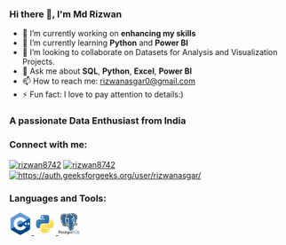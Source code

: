 ### <h3 align="left">Hi there 👋, I'm Md Rizwan</h3>

- 🔭 I’m currently working on **enhancing my skills**
- 🌱 I’m currently learning **Python** and **Power BI**
- 👯 I’m looking to collaborate on Datasets for Analysis and Visualization Projects.
- 💬 Ask me about **SQL**, **Python**, **Excel**, **Power BI**
- 📫 How to reach me:
rizwanasgar0@gmail.com
- ⚡ Fun fact: I love to pay attention to details:)


<h3 align="left">A passionate Data Enthusiast from India</h3>

<h3 align="left">Connect with me:</h3>
<p align="left">
<a href="https://linkedin.com/in/rizwan8742" target="blank"><img align="center" src="https://raw.githubusercontent.com/rahuldkjain/github-profile-readme-generator/master/src/images/icons/Social/linked-in-alt.svg" alt="rizwan8742" height="30" width="40" /></a>
<a href="https://www.leetcode.com/rizwan8742" target="blank"><img align="center" src="https://raw.githubusercontent.com/rahuldkjain/github-profile-readme-generator/master/src/images/icons/Social/leet-code.svg" alt="rizwan8742" height="30" width="40" /></a>
<a href="https://auth.geeksforgeeks.org/user/https://auth.geeksforgeeks.org/user/rizwanasgar/" target="blank"><img align="center" src="https://raw.githubusercontent.com/rahuldkjain/github-profile-readme-generator/master/src/images/icons/Social/geeks-for-geeks.svg" alt="https://auth.geeksforgeeks.org/user/rizwanasgar/" height="30" width="40" /></a>
</p>

<h3 align="left">Languages and Tools:</h3>
<p align="left"> <a href="https://www.w3schools.com/cpp/" target="_blank" rel="noreferrer"> <img src="https://raw.githubusercontent.com/devicons/devicon/master/icons/cplusplus/cplusplus-original.svg" alt="cplusplus" width="40" height="40"/> </a> <a href="https://www.python.org" target="_blank" rel="noreferrer"> <img src="https://raw.githubusercontent.com/devicons/devicon/master/icons/python/python-original.svg" alt="python" width="40" height="40"/> </a> 
<img src="https://raw.githubusercontent.com/devicons/devicon/master/icons/postgresql/postgresql-original-wordmark.svg" alt="postgresql" width="40" height="40"/> </a> <a href="https://www.python.org" target="_blank" rel="noreferrer"> </p>


